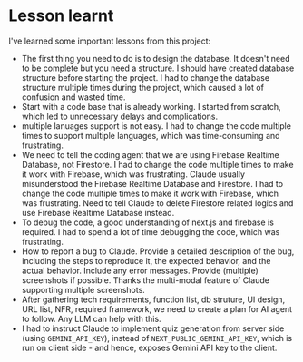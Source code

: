 # Lesson learnt

I've learned some important lessons from this project:

- The first thing you need to do is to design the database. It doesn't need to be complete but you need a structure. I should have created database structure before starting the project. I had to change the database structure multiple times during the project, which caused a lot of confusion and wasted time.
- Start with a code base that is already working. I started from scratch, which led to unnecessary delays and complications.
- multiple lanuages support is not easy. I had to change the code multiple times to support multiple languages, which was time-consuming and frustrating. 
- We need to tell the coding agent that we are using Firebase Realtime Database, not Firestore. I had to change the code multiple times to make it work with Firebase, which was frustrating. Claude usually misunderstood the Firebase Realtime Database and Firestore. I had to change the code multiple times to make it work with Firebase, which was frustrating. Need to tell Claude to delete Firestore related logics and use Firebase Realtime Database instead.
- To debug the code, a good understanding of next.js and firebase is required. I had to spend a lot of time debugging the code, which was frustrating.
- How to report a bug to Claude. Provide a detailed description of the bug, including the steps to reproduce it, the expected behavior, and the actual behavior. Include any error messages. Provide (multiple) screenshots if possible. Thanks the multi-modal feature of Claude supporting multiple screenshots.
- After gathering tech requirements, function list, db struture, UI design, URL list, NFR, required framework, we need to create a plan for AI agent to follow. Any LLM can help with this. 
- I had to instruct Claude to implement quiz generation from server side (using `GEMINI_API_KEY`), instead of `NEXT_PUBLIC_GEMINI_API_KEY`, which is run on client side - and hence, exposes Gemini API key to the client.